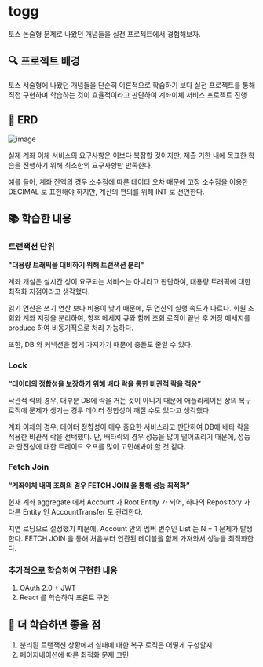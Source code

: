 # togg
토스 논술형 문제로 나왔던 개념들을 실전 프로젝트에서 경험해보자.

## 🔍 프로젝트 배경
토스 서술형에 나왔던 개념들을 단순히 이론적으로 학습하기 보다 실전 프로젝트를 통해 직접 구현하며 학습하는 것이 효율적이라고 판단하여 계좌이체 서비스 프로젝트 진행

## 📄 ERD

![image](https://github.com/player-geun/togg/assets/87115015/0cc47b06-58fa-47ec-9f4a-44f6064616f2)

실제 계좌 이체 서비스의 요구사항은 이보다 복잡할 것이지만, 제출 기한 내에 목표한 학습을 진행하기 위해 최소한의 요구사항만 만족한다.

예를 들어, 계좌 잔액의 경우 소수점에 따른 데이터 오차 때문에 고정 소수점을 이용한 DECIMAL 로 표현해야 하지만, 계산의 편의를 위해 INT 로 선언한다.

## 📚 학습한 내용
### 트랜잭션 단위
**"대용량 트래픽을 대비하기 위해 트랜잭션 분리"**

계좌 개설은 실시간 성이 요구되는 서비스는 아니라고 판단하여, 대용량 트래픽에 대한 최적화 지점이라고 생각했다.

읽기 연산은 쓰기 연산 보다 비용이 낮기 때문에, 두 연산의 실행 속도가 다르다. 회원 조회와 계좌 저장을 분리하여, 향후 메세지 큐와 함께 조회 로직이 끝난 후 저장 메세지를 produce 하여 비동기적으로 처리 가능하다.

또한, DB 와 커넥션을 짧게 가져가기 때문에 충돌도 줄일 수 있다.

### Lock
**“데이터의 정합성을 보장하기 위해 배타 락을 통한 비관적 락을 적용”**

낙관적 락의 경우, 대부분 DB에 락을 거는 것이 아니기 때문에 애플리케이션 상의 복구 로직에 문제가 생기는 경우 데이터 정합성이 깨질 수도 있다고 생각했다.

계좌 이체의 경우, 데이터 정합성이 매우 중요한 서비스라고 판단하여 DB에 배타 락을 적용한 비관적 락을 선택했다. 단, 배타락의 경우 성능을 많이 떨어뜨리기 때문에, 성능과 안전성에 대한 트레이드 오프를 많이 고민해봐야 할 것 같다.

### Fetch Join
**“계좌이체 내역 조회의 경우 FETCH JOIN 을 통해 성능 최적화”**

현재 계좌 aggregate 에서 Account 가 Root Entity 가 되어, 하나의 Repository 가 다른 Entity 인 AccountTransfer 도 관리한다.

지연 로딩으로 설정했기 때문에, Account 안의 멤버 변수인 List<AccountTransfer> 는 N + 1 문제가 발생한다. FETCH JOIN 을 통해 처음부터 연관된 테이블을 함께 가져와서 성능을 최적화한다.

### 추가적으로 학습하여 구현한 내용
1. OAuth 2.0 + JWT
2. React 를 학습하여 프론트 구현

## 📌 더 학습하면 좋을 점

1. 분리된 트랜잭션 상황에서 실패에 대한 복구 로직은 어떻게 구성할지
2. 페이지네이션에 따른 최적화 문제 고민

